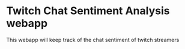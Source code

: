 # Twitch Chat Sentiment Analysis webapp

This webapp will keep track of the chat sentiment of twitch streamers